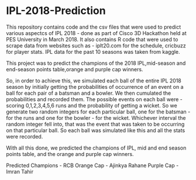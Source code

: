 # IPL-2018-Prediction
This repository contains code and the csv files that were used to predict various aspectcs of IPL 2018 - done as part of Cisco 3D Hackathon held at PES University in March 2018.
It also contains R code that were used to scrape data from websites such as - iplt20.com for the schedule, cricbuzz for player stats.
IPL data for the past 10 seasons was taken from kaggle.

This project was to predict the champions of the 2018 IPL,mid-season and end-season points table,orange and purple cap winners.

So, in order to achieve this, we simulated each ball of the entire IPL 2018 season by initially getting the probabilities of occurrence of an event on a ball for each pair of a batsman and a bowler.
We then cumulated the probabilities and recorded them. The possible events on each ball were - scoring 0,1,2,3,4,5,6 runs and the probability of getting a wicket.
So we generate two random integers for each particular ball, one for the batsman - for the runs and one for the bowler - for the wicket.
Whichever interval the random integer fell into, that was the event that was taken to be occurring on that particular ball.
So each ball was simulated like this and all the stats were recorded.

With all this done, we predicted the champions of IPL, mid and end season points table, and the orange and purple cap winners.

Predicted Champions - RCB
Orange Cap - Ajinkya Rahane
Purple Cap - Imran Tahir

